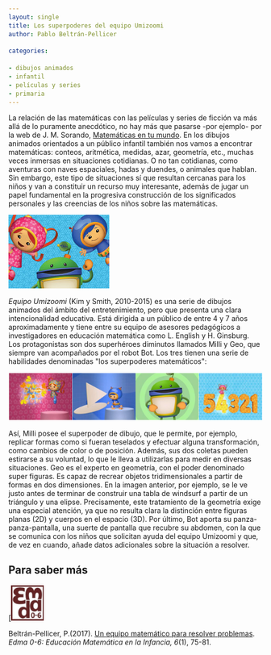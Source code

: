 ```yaml
--- 
layout: single 
title: Los superpoderes del equipo Umizoomi 
author: Pablo Beltrán-Pellicer 

categories:
 
- dibujos animados 
- infantil 
- películas y series 
- primaria
---
```




La relación de las matemáticas con las películas y series de ficción va más allá de lo puramente anecdótico, no hay más que pasarse -por ejemplo- por la web de J. M. Sorando, [Matemáticas en tu mundo](http://matematicasentumundo.es/CINE/cine.htm). En los dibujos animados orientados a un público infantil también nos vamos a encontrar matemáticas: conteos, aritmética, medidas, azar, geometría, etc., muchas veces inmersas en situaciones cotidianas. O no tan cotidianas, como aventuras con naves espaciales, hadas y duendes, o animales que hablan. Sin embargo, este tipo de situaciones sí que resultan cercanas para los niños y van a constituir un recurso muy interesante, además de jugar un papel fundamental en la progresiva construcción de los significados personales y las creencias de los niños sobre las matemáticas.

![](/assets/img/2017-11-26-image-0000.jpg)
  
*Equipo Umizoomi* (Kim y Smith, 2010-2015) es una serie de dibujos animados del ámbito del entretenimiento, pero que presenta una clara intencionalidad educativa. Está dirigida a un público de entre 4 y 7 años aproximadamente y tiene entre su equipo de asesores pedagógicos a investigadores en educación matemática como L. English y H. Ginsburg.   Los protagonistas son dos superhéroes diminutos llamados Milli y Geo, que siempre van acompañados por el robot Bot. Los tres tienen una serie de habilidades denominadas "los superpoderes matemáticos":  
  

![](/assets/img/2017-11-26-image-0001.png)

  
Así, Milli posee el superpoder de dibujo, que le permite, por ejemplo, replicar formas como si fueran teselados y efectuar alguna transformación, como cambios de color o de posición. Además, sus dos coletas pueden estirarse a su voluntad, lo que le lleva a utilizarlas para medir en diversas situaciones. Geo es el experto en geometría, con el poder denominado super figuras. Es capaz de recrear objetos tridimensionales a partir de formas en dos dimensiones. En la imagen anterior, por ejemplo, se le ve justo antes de terminar de construir una tabla de windsurf a partir de un triángulo y una elipse. Precisamente, este tratamiento de la geometría exige una especial atención, ya que no resulta clara la distinción entre figuras planas (2D) y cuerpos en el espacio (3D). Por último, Bot aporta su panza-panza-pantalla, una suerte de pantalla que recubre su abdomen, con la que se comunica con los niños que solicitan ayuda del equipo Umizoomi y que, de vez en cuando, añade datos adicionales sobre la situación a resolver.  

## Para saber más

[![](/assets/img/2017-11-26-image-0002.png)

Beltrán-Pellicer, P.(2017). [Un equipo matemático para resolver problemas](https://goo.gl/NPiiBp). *Edma 0-6: Educación Matemática en la Infancia, 6*(1), 75-81.
